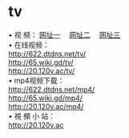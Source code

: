 # tv
&#8226; 视 频：
<a href="http://622.dtdns.net/tv/" target="_blank">网址一</a>
　<a href="http://65.wiki.gd/mp4/" target="_blank">网址二</a>
　<a href="http://20.120v.ac/" target="_blank">网址三</a><br />
&#8226; 在线视频：<br />
  <a href="http://622.dtdns.net/tv/" target="_blank">http://622.dtdns.net/tv/</a><br />
  <a href="http://65.wiki.gd/tv/" target="_blank">http://65.wiki.gd/tv/</a><br />
  <a href="http://20.120v.ac/tv/" target="_blank">http://20.120v.ac/tv/</a><br />
&#8226; mp4视频下载：<br />
  <a href="http://622.dtdns.net/mp4/" target="_blank">http://622.dtdns.net/mp4/</a><br />
  <a href="http://65.wiki.gd/mp4/" target="_blank">http://65.wiki.gd/mp4/</a><br />
  <a href="http://20.120v.ac/mp4/" target="_blank">http://20.120v.ac/mp4/</a><br />
&#8226; 視 頻 小 站：<br />
  <a href="http://20.120v.ac" target="_blank">http://20.120v.ac</a><br />

